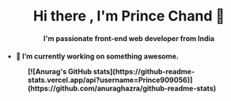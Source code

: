 <h1 align="center"> Hi there , I'm Prince Chand 👋 </h1>
<h4 align="center"> I'm passionate front-end web developer from India <h4>
  <!-- Something about me -->
<ul>
  <li type="disk"> <p> 🔭 I’m currently working on something awesome. </p> </li>
 <ul>
 [![Anurag's GitHub stats](https://github-readme-stats.vercel.app/api?username=Prince909056)](https://github.com/anuraghazra/github-readme-stats)

<!--
**Prince909056/Prince909056** is a ✨ _special_ ✨ repository because its `README.md` (this file) appears on your GitHub profile.

Here are some ideas to get you started:

- 🔭 I’m currently working on ...
- 🌱 I’m currently learning ...
- 👯 I’m looking to collaborate on ...
- 🤔 I’m looking for help with ...
- 💬 Ask me about ...
- 📫 How to reach me: ...
- 😄 Pronouns: ...
- ⚡ Fun fact: ...
-->
